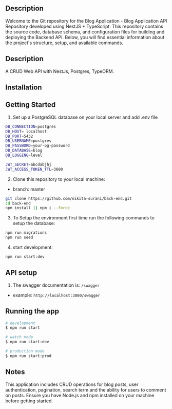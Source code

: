 
## Description
Welcome to the Git repository for the Blog Application - Blog Application API Repository developed using NestJS + TypeScript. This repository contains the source code, database schema, and configuration files for building and deploying the Backend API. Below, you will find essential information about the project's structure, setup, and available commands.
## Description

A CRUD Web API with NestJs, Postgres, TypeORM.

## Installation

## Getting Started

1. Set up a PostgreSQL database on your local server and add .env file

```bash
DB_CONNECTION=postgres
DB_HOST= localhost
DB_PORT=5432
DB_USERNAME=postgres
DB_PASSWORD=your-pg-password
DB_DATABASE=blog
DB_LOGGING=level

JWT_SECRET=abcdabjhj
JWT_ACCESS_TOKEN_TTL=3600
```

2. Clone this repository to your local machine:
- branch: master

```bash
git clone https://github.com/nikita-surani/back-end.git
cd back-end
npm install || npm i --force
```

3. To Setup the environment first time run the following commands to setup the database:

```bash
npm run migrations
npm run seed
```

4. start development:

```bash
npm run start:dev
```

## API setup

1. The swagger documentation is: `/swagger`

- example: `http://localhost:3000/swagger`

## Running the app

```bash
# development
$ npm run start

# watch mode
$ npm run start:dev

# production mode
$ npm run start:prod
```

## Notes
This application includes CRUD operations for blog posts, user authentication, pagination, search term and the ability for users to comment on posts. Ensure you have Node.js and npm installed on your machine before getting started.
